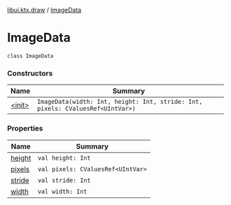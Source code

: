 [libui.ktx.draw](../README.md) / [ImageData](README.md)

# ImageData

`class ImageData`

### Constructors

| Name | Summary |
|---|---|
| [&lt;init&gt;](-init-.md) | `ImageData(width: Int, height: Int, stride: Int, pixels: CValuesRef<UIntVar>)` |

### Properties

| Name | Summary |
|---|---|
| [height](height.md) | `val height: Int` |
| [pixels](pixels.md) | `val pixels: CValuesRef<UIntVar>` |
| [stride](stride.md) | `val stride: Int` |
| [width](width.md) | `val width: Int` |
